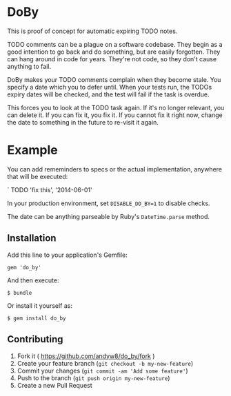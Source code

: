 # DoBy

This is proof of concept for automatic expiring TODO notes.

TODO comments can be a plague on a software codebase. They begin as a good
intention to go back and do something, but are easily forgotten. They can hang
around in code for years. They're not code, so they don't cause anything to fail.

DoBy makes your TODO comments complain when they become stale. You
specify a date which you to defer until. When your tests run, the TODOs expiry
dates will be checked, and the test will fail if the task is overdue.

This forces you  to look at the TODO task again. If it's no longer relevant, you
can delete it. If you can fix it, you fix it. If you cannot fix it right now,
change the date to something in the future to re-visit it again.

# Example

You can add rememinders to specs or the actual implementation, anywhere
that will be executed:

`
TODO 'fix this', '2014-06-01'

In your production environment, set `DISABLE_DO_BY=1` to disable checks.

The date can be anything parseable by Ruby's `DateTime.parse` method.

## Installation

Add this line to your application's Gemfile:

    gem 'do_by'

And then execute:

    $ bundle

Or install it yourself as:

    $ gem install do_by

## Contributing

1. Fork it ( https://github.com/andyw8/do_by/fork )
2. Create your feature branch (`git checkout -b my-new-feature`)
3. Commit your changes (`git commit -am 'Add some feature'`)
4. Push to the branch (`git push origin my-new-feature`)
5. Create a new Pull Request
